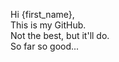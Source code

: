 Hi {first_name}, </br>
This is my GitHub. </br>
Not the best, but it'll do.  </br>
So far so good... </br>
